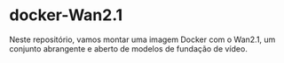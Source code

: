 # docker-Wan2.1
Neste repositório, vamos montar uma imagem Docker com o Wan2.1, um conjunto abrangente e aberto de modelos de fundação de vídeo.
